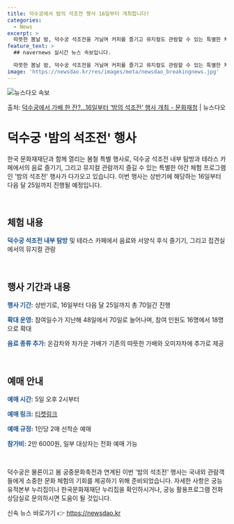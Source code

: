 ```yaml
---
title: 덕수궁에서 밤의 석조전 행사 16일부터 개최합니다!
categories:
  - News
excerpt: >
  따뜻한 봄날 밤, 덕수궁 석조전을 거닐며 커피를 즐기고 뮤지컬도 관람할 수 있는 특별한 체험 행사가 열린다.…
feature_text: >
  ## navernews 실시간 뉴스 속보입니다.

  따뜻한 봄날 밤, 덕수궁 석조전을 거닐며 커피를 즐기고 뮤지컬도 관람할 수 있는 특별한 체험 행사가 열린다.…
image: 'https://newsdao.kr/res/images/meta/newsdao_breakingnews.jpg'
---
```


![뉴스다오 속보](https://newsdao.kr/res/images/meta/newsdao_breakingnews.jpg)

<p>출처: <a href="https://newsdao.kr/3502" rel="dofollow">덕수궁에서 가배 한 잔?…16일부터 ‘밤의 석조전’ 행사 개최 - 문화재청</a> | 뉴스다오</p>

<h1>덕수궁 '밤의 석조전' 행사</h1>

한국 문화재재단과 함께 열리는 봄철 특별 행사로, 덕수궁 석조전 내부 탐방과 테라스 카페에서의 음료 즐기기, 그리고 뮤지컬 관람까지 즐길 수 있는 특별한 야간 체험 프로그램인 '밤의 석조전' 행사가 다가오고 있습니다. 이번 행사는 상반기에 해당하는 16일부터 다음 달 25일까지 진행될 예정입니다.

<p data-ke-size="size16">&nbsp;</p>

<h2>체험 내용</h2>
<p><b><span style="color: #1a5490;">덕수궁 석조전 내부 탐방</span></b> 및 테라스 카페에서 음료와 서양식 후식 즐기기, 그리고 접견실에서의 뮤지컬 관람</p>

<p data-ke-size="size16">&nbsp;</p>

<h2>행사 기간과 내용</h2>
<p><b><span style="color: #1a5490;">행사 기간:</span></b> 상반기로, 16일부터 다음 달 25일까지 총 70일간 진행</p>
<p><b><span style="color: #1a5490;">확대 운영:</span></b> 참여일수가 지난해 48일에서 70일로 늘어나며, 참여 인원도 16명에서 18명으로 확대</p>
<p><b><span style="color: #1a5490;">음료 종류 추가:</span></b> 온감차와 차가운 가배가 기존의 따뜻한 가배와 오미자차에 추가로 제공</p>

<p data-ke-size="size16">&nbsp;</p>

<h2>예매 안내</h2>
<p><b><span style="color: #1a5490;">예매 시간:</span></b> 5일 오후 2시부터</p>
<p><b><span style="color: #1a5490;">예매 링크:</span></b> <a href="www.ticketlink.co.kr">티켓링크</a></p>
<p><b><span style="color: #1a5490;">예매 규정:</span></b> 1인당 2매 선착순 예매</p>
<p><b><span style="color: #1a5490;">참가비:</span></b> 2만 6000원, 일부 대상자는 전화 예매 가능</p>

<p data-ke-size="size16">&nbsp;</p>

덕수궁은 물론이고 봄 궁중문화축전과 연계된 이번 '밤의 석조전' 행사는 국내외 관람객들에게 소중한 문화 체험의 기회를 제공하기 위해 준비되었습니다. 자세한 사항은 궁능유적본부 누리집이나 한국문화재재단 누리집을 확인하시거나, 궁능 활용프로그램 전화상담실로 문의하시면 도움이 될 것입니다. 

신속 뉴스 바로가기 👉 <a href="https://newsdao.kr" rel="dofollow">https://newsdao.kr</a>



